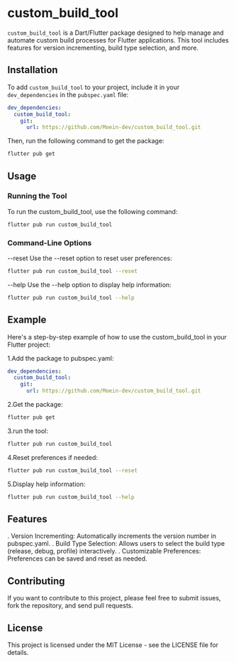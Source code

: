 # custom_build_tool

`custom_build_tool` is a Dart/Flutter package designed to help manage and automate custom build processes for Flutter applications. This tool includes features for version incrementing, build type selection, and more.

## Installation

To add `custom_build_tool` to your project, include it in your `dev_dependencies` in the `pubspec.yaml` file:

```yaml
dev_dependencies:
  custom_build_tool:
    git:
      url: https://github.com/Moein-dev/custom_build_tool.git
```

Then, run the following command to get the package:

```sh
flutter pub get
```

## Usage

### Running the Tool

To run the custom_build_tool, use the following command:

```sh
flutter pub run custom_build_tool
```

### Command-Line Options

--reset
Use the --reset option to reset user preferences:

```sh
flutter pub run custom_build_tool --reset
```

--help
Use the --help option to display help information:

```sh
flutter pub run custom_build_tool --help
```

## Example

Here's a step-by-step example of how to use the custom_build_tool in your Flutter project:

1.Add the package to pubspec.yaml:

```yaml
dev_dependencies:
  custom_build_tool:
    git:
      url: https://github.com/Moein-dev/custom_build_tool.git
```

2.Get the package:

```sh
flutter pub get
```

3.run the tool:

```sh
flutter pub run custom_build_tool
```

4.Reset preferences if needed:

```sh
flutter pub run custom_build_tool --reset
```

5.Display help information:

```sh
flutter pub run custom_build_tool --help
```

## Features

. Version Incrementing: Automatically increments the version number in pubspec.yaml.
. Build Type Selection: Allows users to select the build type (release, debug, profile) interactively.
. Customizable Preferences: Preferences can be saved and reset as needed.

## Contributing

If you want to contribute to this project, please feel free to submit issues, fork the repository, and send pull requests.

## License

This project is licensed under the MIT License - see the LICENSE file for details.

